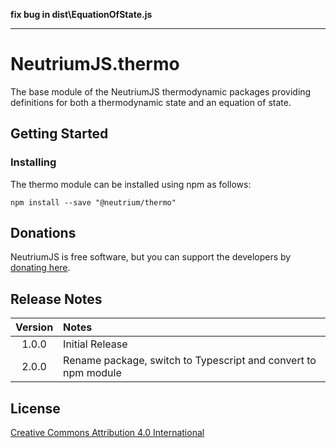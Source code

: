 **fix bug in dist\EquationOfState.js**

---
# NeutriumJS.thermo

The base module of the NeutriumJS thermodynamic packages providing definitions for both a thermodynamic state and an equation of state.

## Getting Started

### Installing

The thermo module can be installed using npm as follows:

    npm install --save "@neutrium/thermo"

## Donations

NeutriumJS is free software, but you can support the developers by [donating here](https://neutrium.net/donate/).

## Release Notes

| Version | Notes |
|:-------:|:------|
| 1.0.0	  | Initial Release |
| 2.0.0   | Rename package, switch to Typescript and convert to npm module |

## License

[Creative Commons Attribution 4.0 International](http://creativecommons.org/licenses/by/4.0/legalcode)
